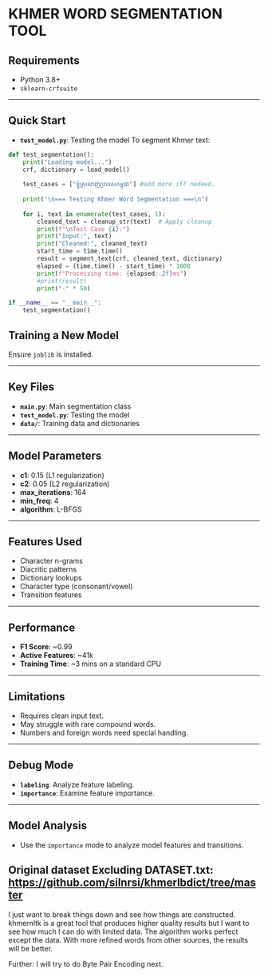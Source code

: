 # KHMER WORD SEGMENTATION TOOL

## Requirements
- Python 3.8+
- `sklearn-crfsuite`
---

## Quick Start
- **`test_model.py`**: Testing the model
To segment Khmer text:  
```python
def test_segmentation():
    print("Loading model...")
    crf, dictionary = load_model()
    
    test_cases = ["ខ្ញុំស្រលាញ់ប្រទេសកម្ពុជា"] #add more iff nedeed.
    
    print("\n=== Testing Khmer Word Segmentation ===\n")
    
    for i, text in enumerate(test_cases, 1):
        cleaned_text = cleanup_str(text)  # Apply cleanup
        print(f"\nTest Case {i}:")
        print("Input:", text)
        print("Cleaned:", cleaned_text)
        start_time = time.time()
        result = segment_text(crf, cleaned_text, dictionary)
        elapsed = (time.time() - start_time) * 1000
        print(f"Processing time: {elapsed:.2f}ms")
        #print(result)
        print("-" * 50)

if __name__ == "__main__":
    test_segmentation()

```
## Training a New Model
Ensure `joblib` is installed.

---

## Key Files
- **`main.py`**: Main segmentation class
- **`test_model.py`**: Testing the model
- **`data/`**: Training data and dictionaries

---

## Model Parameters
- **c1**: 0.15 (L1 regularization)  
- **c2**: 0.05 (L2 regularization)  
- **max_iterations**: 164  
- **min_freq**: 4  
- **algorithm**: L-BFGS  

---

## Features Used
- Character n-grams
- Diacritic patterns
- Dictionary lookups
- Character type (consonant/vowel)
- Transition features

---

## Performance
- **F1 Score**: ~0.99  
- **Active Features**: ~41k  
- **Training Time**: ~3 mins on a standard CPU  

---

## Limitations
- Requires clean input text.
- May struggle with rare compound words.
- Numbers and foreign words need special handling.
---

## Debug Mode
- **`labeling`**: Analyze feature labeling.
- **`importance`**: Examine feature importance.

---

## Model Analysis
- Use the `importance` mode to analyze model features and transitions.

Original dataset Excluding DATASET.txt: https://github.com/silnrsi/khmerlbdict/tree/master
---
I just want to break things down and see how things are constructed. khmernltk is a great tool that produces 
higher quality results but I want to see how much I can do with limited data. The algorithm works perfect except the data. With more refined words from other sources, the results will be better.

Further:
I will try to do Byte Pair Encoding next.